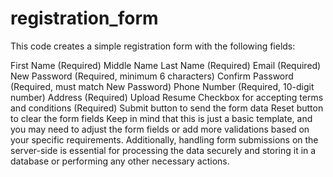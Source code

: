 # registration_form
This code creates a simple registration form with the following fields:

First Name (Required)
Middle Name
Last Name (Required)
Email (Required)
New Password (Required, minimum 6 characters)
Confirm Password (Required, must match New Password)
Phone Number (Required, 10-digit number)
Address (Required)
Upload Resume
Checkbox for accepting terms and conditions (Required)
Submit button to send the form data
Reset button to clear the form fields
Keep in mind that this is just a basic template, and you may need to adjust the form fields or add more validations based on your specific requirements. Additionally, handling form submissions on the server-side is essential for processing the data securely and storing it in a database or performing any other necessary actions.
